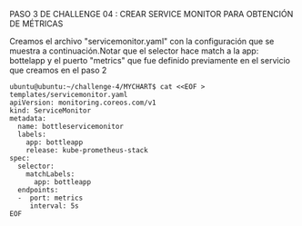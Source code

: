 PASO 3 DE CHALLENGE 04 : CREAR SERVICE MONITOR PARA OBTENCIÓN DE MÉTRICAS

Creamos el archivo "servicemonitor.yaml" con la configuración que se muestra a continuación.Notar que el selector hace match a la app: bottelapp y el puerto "metrics" que fue definido previamente en el servicio que creamos en el paso 2

```
ubuntu@ubuntu:~/challenge-4/MYCHART$ cat <<EOF > templates/servicemonitor.yaml
apiVersion: monitoring.coreos.com/v1
kind: ServiceMonitor
metadata:
  name: bottleservicemonitor
  labels:
    app: bottleapp
    release: kube-prometheus-stack
spec:
  selector:
    matchLabels:
      app: bottleapp
  endpoints:
  -  port: metrics
     interval: 5s
EOF
```
